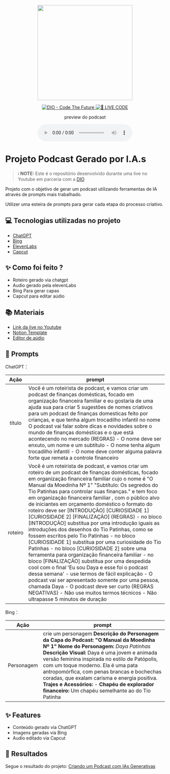 <p align="center">
<img 
    src="https://github.com/Dayanneportugal/prompts-for-podcast-generate-by-ia/blob/main/PERSONAGEM%20DAYA.jpg"
    width="300"
/>
</p>

<p align="center">
<a href="https://dio.me/">
    <img 
        src="https://img.shields.io/badge/DIO-Code_The_Future-28DA77?logo=youtube" 
        alt="DIO - Code The Future">
</a>
<a href="https://dio.me/">
<img 
    src="https://img.shields.io/badge/🔴_LIVE_CODE-FF5E72" 
    alt="🔴 LIVE CODE">
</a>
</p>

<p align="center">
    preview do podcast
</p>

<div align="center">
    <audio src="output/podcast_editado.MP3" controls title="Podcast editado"></audio>
</div>

# Projeto Podcast Gerado por I.A.s


 > ℹ️ **NOTE:** Este é o repositório desenvolvido durante uma live no Youtube em parceria com a [DIO](https://dio.me)

Projeto com o objetivo de gerar um podcast utilizando ferramentas de IA através de prompts mais trabalhado.

Utilizer uma esteira de prompts para gerar cada etapa do processo criativo.

## 💻 Tecnologias utilizadas no projeto

- [ChatGPT](https://chat.openai.com/) 
- [Bing](https://www.midjourney.com/app/)
- [ElevenLabs](https://beta.elevenlabs.io/)
- [Capcut](https://www.bing.com/?FORM=GENBHP)

## ✨ Como foi feito ?

- Roteiro gerado via chatgpt
- Audio gerado pela elevenLabs
- Bing Para gerar capas
- Capcut para editar aúdio 

## 📚 Materiais

- [Link da live no Youtube](https://www.youtube.com)
- [Notion Template](https://helpful-jump-17b.notion.site/PAS-Podcast-AI-Studio-210489e15d7a4a73b743bb159e45d06f?pvs=4)
- [Editor de aúdio](https://www.capcut.com/editor?from_page=landing_page&__action_from=picture_V%C3%ADdeos%20profissionais%20em%20minutos,%20n%C3%A3o%20em%20horas.)


## 🧠 Prompts

ChatGPT：

|   Ação   | prompt                                                                                                                                                                                                                                                                         |
| :------: | ------------------------------------------------------------------------------------------------------------------------------------------------------------------------------------------------------------------------------------------------------------------------------ |
|  título  | Você é um roteirista de podcast, e vamos criar um podcast de finanças domésticas, focado em organização financeira familiar e eu gostaria de uma ajuda sua para criar 5 sugestões de nomes criativos para um podcast de finanças domesticas feito por crianças, e que tenha algum trocadilho infantil no nome O podcast vai falar sobre dicas e novidades sobre o mundo de finanças domésticas e o que está acontecendo no mercado {REGRAS} - O nome deve ser enxuto, um nome e um subtítulo - O nome tenha algum trocadilho infantil - O nome deve conter alguma palavra forte que remeta a controle financeiro                                                     |
|  roteiro  | Você é um roteirista de podcast, e vamos criar um  roteiro de um podcast de finanças domésticas, focado em organização financeira familiar cujo o nome é "O Manual da Moedinha Nº 1" "Subtítulo: Os segredos do Tio Patinhas para controlar suas finanças." e tem foco em organização financeira familiar ,  com o público alvo de iniciantes em orçamento doméstico o formato do roteiro deve ser [INTRODUÇÃO] [CURIOSIDADE 1] [CURIOSIDADE 2] [FINALIZAÇÃO] {REGRAS} - no bloco [INTRODUÇÃO] substitua por uma introdução iguais as introduções dos desenhos do Tio Patinhas, como se fossem escritos pelo Tio Patinhas - no bloco [CURIOSIDADE 1] substitua por uma curiosidade do Tio Patinhas - no bloco [CURIOSIDADE 2] sobre uma ferramenta para organização financeira familiar - no bloco [FINALIZAÇÃO] substitua por uma despedida cool com o final 'Eu sou Daya e esse foi o podcast dessa semana' - use termos de fácil explicação - O podcast vai ser apresentado somente por uma pessoa, chamada Daya - O podcast deve ser curto {REGRAS NEGATIVAS} - Não use muitos termos técnicos - Não ultrapasse 5 minutos de duração |

Bing：

|  Ação  | prompt                                                                                 |
| :----: | -------------------------------------------------------------------------------------- |
|Personagem | crie um personagem **Descrição do Personagem da Capa do Podcast: "O Manual da Moedinha Nº 1"**    **Nome do Personagem:** *Daya Patinhas*    **Descrição Visual:**   Daya é uma jovem e animada versão feminina inspirada no estilo de Patópolis, com um toque moderno. Ela é uma pata antropomórfica, com penas brancas e bochechas coradas, que exalam carisma e energia positiva.    **Trajes e Acessórios:**   - **Chapéu de explorador financeiro:** Um chapéu semelhante ao do Tio Patinha|

## ✨ Features

- Conteúdo gerado via ChatGPT
- Imagens geradas via Bing
- Audio editado via Capcut

## 🚀 Resultados
Segue o resultado do projeto: [Criando um Podcast com IAs Generativas](https://github.com/Dayanneportugal/prompts-for-podcast-generate-by-ia/blob/main/PODCAST%20O%20Manual%20da%20Moedinha%20N%C2%BA%201.mp4)
